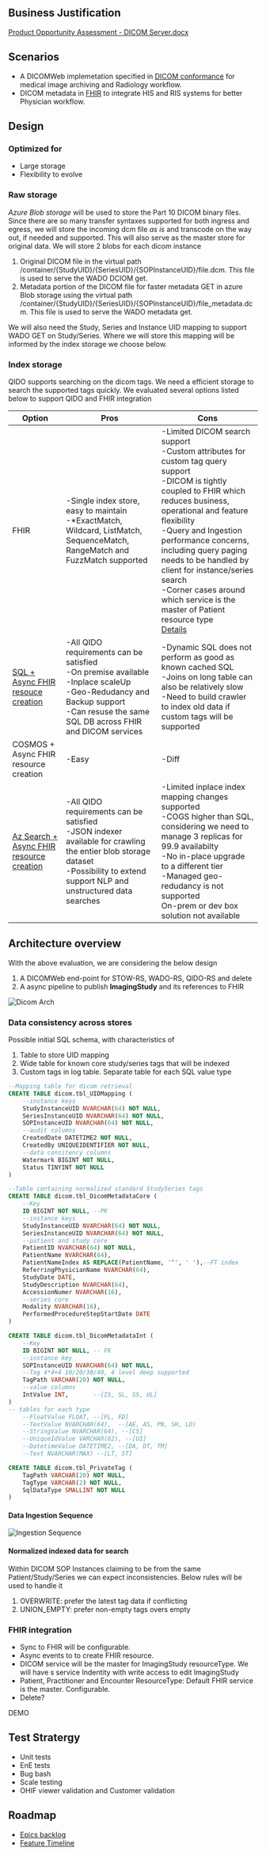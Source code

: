 ## Business Justification
[Product Opportunity Assessment - DICOM Server.docx](https://microsoft-my.sharepoint.com/:w:/p/stborg/EWt_x-xnfb9MozLTjl_-FdoBkUqT5n0w04m2pK7im6I-2A?e=2pEbaO&xsdata=MDR8MDF8U21pdGhhLlNhbGlncmFtYUBtaWNyb3NvZnQuY29tfGE5YWQ0ZTE1Mjg4ZjQyMzA3Yzg0MDhkN2E4MTUyMDIzfDcyZjk4OGJmODZmMTQxYWY5MWFiMmQ3Y2QwMTFkYjQ3fDF8MHw2MzcxNjI2ODA5OTk3NDk2MzB8VW5rbm93bnxUV0ZwYkdac2IzZDhleUpXSWpvaU1DNHdMakF3TURBaUxDSlFJam9pVjJsdU16SWlMQ0pCVGlJNklrMWhhV3dpTENKWFZDSTZNbjA9fC0x&sdata=ZzBJWGY3STlXaE9lL2UyYis4b3lrbWZwb2VZdmRRN2QwMnBrV1UyWVRlcz0%3D)

## Scenarios
- A DICOMWeb implemetation specified in [DICOM conformance](DICOMWev-Conformance.md) for medical image archiving and Radiology workflow.
- DICOM metadata in [FHIR](https://www.hl7.org/fhir/imagingstudy.html) to integrate HIS and RIS systems for better Physician workflow.

## Design 

### Optimized for
- Large storage
- Flexibility to evolve

### Raw storage
*Azure Blob storage* will be used to store the Part 10 DICOM binary files. Since there are so many transfer syntaxes supported for both ingress and egress, we will store the incoming dcm file *as is* and transcode on the way out, if needed and supported. This will also serve as the master store for original data. We will store 2 blobs for each dicom instance
1. Original DICOM file in  the virtual path /container/{StudyUID}/{SeriesUID}/{SOPInstanceUID}/file.dcm. This file is used to serve the WADO DCIOM get.
2. Metadata portion of the DICOM file for faster metadata GET in azure Blob storage using the virtual path /container/{StudyUID}/{SeriesUID}/{SOPInstanceUID}/file_metadata.dcm. This file is used to serve the WADO metadata get.

We will also need the Study, Series and Instance UID mapping to support WADO GET on Study/Series. Where we will store this mapping will be informed by the index storage we choose below.

### Index storage
QIDO supports searching on the dicom tags. We need a efficient storage to search the supported tags quickly. We evaluated several options listed below to support QIDO and FHIR integration

Option|Pros|Cons
----------|----------|----------
FHIR| -Single index store, easy to maintain<br/>-*ExactMatch, Wildcard, ListMatch, SequenceMatch, RangeMatch and FuzzMatch supported|-Limited DICOM search support<br/>-Custom attributes for custom tag query support<br/>-DICOM is tightly coupled to FHIR which reduces business, operational and feature flexibility<br/>-Query and Ingestion performance concerns, including query paging needs to be handled by client for instance/series search<br/>-Corner cases around which service is the master of Patient resource type<br/>[Details](DicomWev-FHIR-SingleStoreTradeOff.md)|
[SQL + Async FHIR resouce creation](https://microsoft.sharepoint.com/:w:/t/msh/EY8pKt29ueRCijCrHhqBftcB1k1dTH3fiLR0s39xpyVyew)| -All QIDO requirements can be satisfied<br/>-On premise available<br/>-Inplace scaleUp<br/>-Geo-Redudancy and Backup support<br/>-Can resuse the same SQL DB across FHIR and DICOM services|-Dynamic SQL does not perform as good as known cached SQL<br/>-Joins on long table can also be relatively slow<br/>-Need to build crawler to index old data if custom tags will be supported 
COSMOS + Async FHIR resource creation| -Easy|-Diff
[Az Search + Async FHIR resource creation](https://microsoft.sharepoint.com/:w:/t/msh/EY8pKt29ueRCijCrHhqBftcB1k1dTH3fiLR0s39xpyVyew)| -All QIDO requirements can be satisfied<br/>-JSON indexer available for crawling the entier blob storage dataset<br/>-Possibility to extend support NLP and unstructured data searches|-Limited inplace index mapping changes supported<br/>-COGS higher than SQL, considering we need to manage 3 replicas for 99.9 availabilty<br/>-No in-place upgrade to a different tier<br/>-Managed geo-redudancy is not supported<br/>On-prem or dev box solution not available


## Architecture overview
With the above evaluation, we are considering the below design

1. A DICOMWeb end-point for STOW-RS, WADO-RS, QIDO-RS and delete
2. A async pipeline to publish **ImagingStudy** and its references to FHIR 

![Dicom Arch](images/DICOM-server-arch.png)

### Data consistency across stores

Possible initial SQL schema, with characteristics of
1. Table to store UID mapping 
2. Wide table for known core study/series tags that will be indexed
3. Custom tags in log table. Separate table for each SQL value type

``` sql
--Mapping table for dicom retrieval
CREATE TABLE dicom.tbl_UIDMapping (
	--instance keys
	StudyInstanceUID NVARCHAR(64) NOT NULL,
	SeriesInstanceUID NVARCHAR(64) NOT NULL,
	SOPInstanceUID NVARCHAR(64) NOT NULL,
	--audit columns
	CreatedDate DATETIME2 NOT NULL,
	CreatedBy UNIQUEIDENTIFIER NOT NULL,
	--data consitency columns
	Watermark BIGINT NOT NULL,
	Status TINYINT NOT NULL
)

--Table containing normalized standard StudySeries tags
CREATE TABLE dicom.tbl_DicomMetadataCore (
	--Key
	ID BIGINT NOT NULL, --PK
	--instance keys
	StudyInstanceUID NVARCHAR(64) NOT NULL,
	SeriesInstanceUID NVARCHAR(64) NOT NULL,
	--patient and study core
	PatientID NVARCHAR(64) NOT NULL,
	PatientName NVARCHAR(64), 
    PatientNameIndex AS REPLACE(PatientName, '^', ' '),--FT index
	ReferringPhysicianName NVARCHAR(64),
	StudyDate DATE,
	StudyDescription NVARCHAR(64),
	AccessionNumer NVARCHAR(16),
	--series core
	Modality NVARCHAR(16),
	PerformedProcedureStepStartDate DATE
)

CREATE TABLE dicom.tbl_DicomMetadataInt (
	--Key
	ID BIGINT NOT NULL, -- FK
	--instance key
	SOPInstanceUID NVARCHAR(64) NOT NULL,
	--Tag 4*4+4 10/20/30/40, 4 level deep supported
	TagPath VARCHAR(20) NOT NULL,
	--value columns
	IntValue INT,		--[IS, SL, SS, UL]
)
-- tables for each type
	--FloatValue FLOAT,	--[FL, FD]
	--TextValue NVARCHAR(64),  --[AE, AS, PN, SH, LO)
	--StringValue NVARCHAR(64), --[CS]
	--UniqueIdValue VARCHAR(62), --[UI]
	--DatetimeValue DATETIME2, --[DA, DT, TM]
	--Text NVARCHAR(MAX) --[LT, ST]

CREATE TABLE dicom.tbl_PrivateTag (
	TagPath VARCHAR(20) NOT NULL,
	TagType VARCHAR(2) NOT NULL,
	SqlDataType SMALLINT NOT NULL
)
```

#### Data Ingestion Sequence 

![Ingestion Sequence](images/DICOMWeb-Ingestion-Sequence.png)

#### Normalized indexed data for search

Within DICOM SOP Instances claiming to be from the same Patient/Study/Series we can expect inconsistencies. Below rules will be used to handle it

1. OVERWRITE: prefer the latest tag data if conflicting
2. UNION_EMPTY: prefer non-empty tags overs empty

### FHIR integration

- Sync to FHIR will be configurable.
- Async events to to create FHIR resource. 
- DICOM service will be the master for ImagingStudy resourceType. We will have s service Indentity with write access to edit ImagingStudy
- Patient, Practitioner and Encounter ResourceType: Default FHIR service is the master. Configurable.
- Delete?

DEMO

## Test Stratergy
- Unit tests
- EnE tests
- Bug bash
- Scale testing
- OHIF viewer validation and Customer validation

## Roadmap

- [Epics backlog](https://microsofthealth.visualstudio.com/Health/_backlogs/backlog/Medical%20Imaging/Epics/)
- [Feature Timeline](https://microsofthealth.visualstudio.com/Health/_backlogs/ms-devlabs.workitem-feature-timeline-extension.workitem-feature-timeline/Medical%20Imaging/Epics/)


